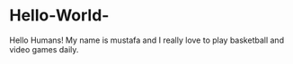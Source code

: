 # Hello-World-
Hello Humans!
My name is mustafa and I really love to play basketball and video games daily.
